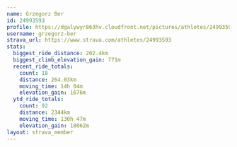 ```yaml
---
name: Grzegorz Ber
id: 24993593
profile: https://dgalywyr863hv.cloudfront.net/pictures/athletes/24993593/7453165/11/large.jpg
username: grzegorz-ber
strava_url: https://www.strava.com/athletes/24993593
stats:
  biggest_ride_distance: 202.4km
  biggest_climb_elevation_gain: 771m
  recent_ride_totals:
    count: 18
    distance: 264.03km
    moving_time: 14h 04m
    elevation_gain: 1676m
  ytd_ride_totals:
    count: 92
    distance: 2344km
    moving_time: 130h 47m
    elevation_gain: 18062m
layout: strava_member
--- 
```

